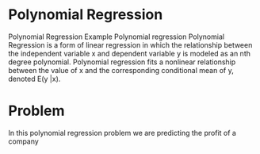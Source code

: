 # Polynomial Regression
Polynomial Regression Example 
Polynomial regression
Polynomial Regression is a form of linear regression in which the relationship between the independent variable x 
and dependent variable y is modeled as an nth degree polynomial.
Polynomial regression fits a nonlinear relationship between the value of x and the corresponding conditional mean of y,
denoted E(y |x).

# Problem
In this polynomial regression problem we are predicting the profit of a company


